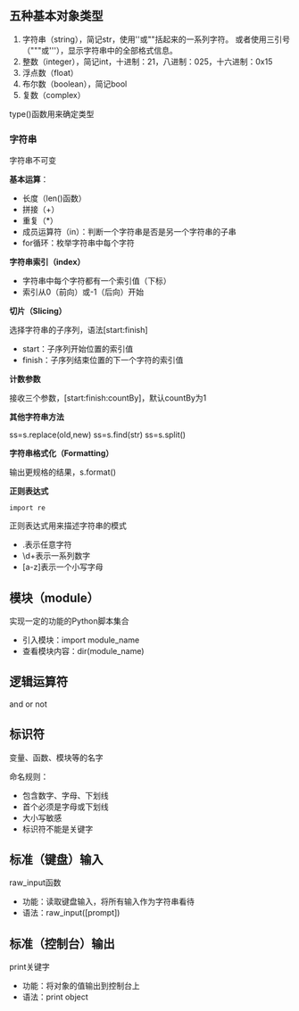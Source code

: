 ## 五种基本对象类型

1. 字符串（string），简记str，使用''或""括起来的一系列字符。
	或者使用三引号（"""或'''），显示字符串中的全部格式信息。
2. 整数（integer），简记int，十进制：21，八进制：025，十六进制：0x15
3. 浮点数（float）
4. 布尔数（boolean），简记bool
5. 复数（complex）

type()函数用来确定类型

### 字符串
字符串不可变

**基本运算**：
	
- 长度（len()函数）
- 拼接（+）
- 重复（*）
- 成员运算符（in）：判断一个字符串是否是另一个字符串的子串
- for循环：枚举字符串中每个字符

**字符串索引（index）**

- 字符串中每个字符都有一个索引值（下标）
- 索引从0（前向）或-1（后向）开始

**切片（Slicing）**

选择字符串的子序列，语法[start:finish]

- start：子序列开始位置的索引值
- finish：子序列结束位置的下一个字符的索引值

**计数参数**

接收三个参数，[start:finish:countBy]，默认countBy为1

**其他字符串方法**

ss=s.replace(old,new)
ss=s.find(str)
ss=s.split()

**字符串格式化（Formatting）**

输出更规格的结果，s.format()

**正则表达式**

`import re`

正则表达式用来描述字符串的模式

- .表示任意字符
- \d+表示一系列数字
- [a-z]表示一个小写字母

## 模块（module）
实现一定的功能的Python脚本集合

- 引入模块：import module_name
- 查看模块内容：dir(module_name)

## 逻辑运算符

and or not

## 标识符

变量、函数、模块等的名字

命名规则：

- 包含数字、字母、下划线
- 首个必须是字母或下划线
- 大小写敏感
- 标识符不能是关键字

## 标准（键盘）输入

raw_input函数

- 功能：读取键盘输入，将所有输入作为字符串看待
- 语法：raw_input([prompt])

## 标准（控制台）输出

print关键字

- 功能：将对象的值输出到控制台上
- 语法：print object